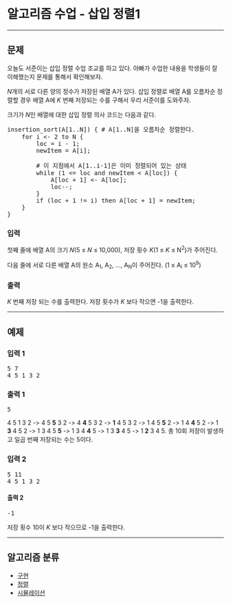 # 알고리즘 수업 - 삽입 정렬1

---

## 문제

<div id="problem_description" class="problem-text">
				<p>오늘도 서준이는 삽입 정렬&nbsp;수업 조교를 하고 있다.&nbsp;아빠가 수업한&nbsp;내용을 학생들이 잘 이해했는지 문제를 통해서 확인해보자.</p>

<p><em>N</em>개의 서로 다른 양의&nbsp;정수가 저장된&nbsp;배열 A가 있다. 삽입 정렬로 배열 A를 오름차순 정렬할 경우 배열 A에&nbsp;<em>K&nbsp;</em>번째 저장되는&nbsp;수를 구해서 우리 서준이를 도와주자.</p>

<p>크기가&nbsp;<em>N</em>인 배열에 대한&nbsp;삽입 정렬&nbsp;의사 코드는&nbsp;다음과 같다.</p>

<pre>insertion_sort(A[1..N]) { # A[1..N]을 오름차순 정렬한다.
    for i &lt;- 2 to N {
&nbsp;       loc = i - 1;
&nbsp;       newItem = A[i];

&nbsp;       # 이 지점에서 A[1..i-1]은 이미 정렬되어 있는 상태
&nbsp;       while (1 &lt;= loc and newItem &lt; A[loc]) {
            A[loc + 1] &lt;- A[loc];
&nbsp;           loc--;
&nbsp;       }
&nbsp;       if (loc + 1 != i) then A[loc + 1] = newItem;
&nbsp;   }
}</pre>

</div>

### 입력

<div id="problem_input" class="problem-text">
<p>첫째 줄에 배열 A의 크기&nbsp;<em>N</em>(5&nbsp;≤&nbsp;<em>N</em>&nbsp;≤ 10,000), 저장 횟수&nbsp;<em>K</em>(1 ≤&nbsp;<em>K</em>&nbsp;≤ N<sup>2</sup>)가&nbsp;주어진다.</p>

<p>다음&nbsp;줄에 서로 다른 배열 A의 원소 A<sub>1</sub>, A<sub>2</sub>, ..., A<sub>N</sub>이 주어진다.&nbsp;(1&nbsp;≤ A<sub>i</sub>&nbsp;≤ 10<sup>9</sup>)</p>

</div>

### 출력

<div id="problem_output" class="problem-text">
<p><em>K&nbsp;</em>번째 저장 되는&nbsp;수를 출력한다. 저장 횟수가&nbsp;<em>K&nbsp;</em>보다 작으면 -1을 출력한다.</p>

</div>

---

## 예제

### 입력 1

<pre class="sampledata" id="sample-input-1">5<span class="space-highlight"> </span>7
4<span class="space-highlight"> </span>5<span class="space-highlight"> </span>1<span class="space-highlight"> </span>3<span class="space-highlight"> </span>2
</pre>

### 출력 1

<pre class="sampledata" id="sample-output-1">5
</pre>
<div id="problem_sample_explain_1" class="problem-text">
								<p>4 5 1 3 2 -&gt; 4 5 <strong>5</strong> 3 2 -&gt; 4 <strong>4</strong> 5 3 2 -&gt; <strong>1</strong> 4 5 3 2 -&gt; 1 4 5 <strong>5</strong> 2 -&gt; 1 4 <strong>4</strong> 5 2 -&gt; 1 <strong>3</strong> 4 5 2 -&gt; 1 3 4 5 <strong>5</strong> -&gt; 1 3 4 <strong>4</strong> 5 -&gt; 1 3 <strong>3</strong> 4 5 -&gt; 1 <strong>2</strong> 3 4 5. 총 10회 저장이 발생하고 일곱 번째 저장되는 수는 5이다.</p>

</div>

### 입력 2

<pre class="sampledata" id="sample-input-2">5<span class="space-highlight"> </span>11
4<span class="space-highlight"> </span>5<span class="space-highlight"> </span>1<span class="space-highlight"> </span>3<span class="space-highlight"> </span>2
</pre>

#### 출력 2

<pre class="sampledata" id="sample-output-2">-1
</pre>
<div id="problem_sample_explain_2" class="problem-text">
<p>저장 횟수 10이&nbsp;<em>K&nbsp;</em>보다 작으므로 -1을 출력한다.</p>

</div>

---

## 알고리즘 분류

<ul class="spoiler-list">
<li>
<a href="/problem/tag/102" class="spoiler-link">구현</a>
</li>
<li>
<a href="/problem/tag/97" class="spoiler-link">정렬</a>
</li>
<li>
<a href="/problem/tag/141" class="spoiler-link">시뮬레이션</a>
</li>
</ul>